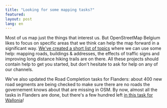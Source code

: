 ```yaml
---
title: "Looking for some mapping tasks?"
featured:
layout: post
lang: en
---
```


Most of us map just the things that interest us. But OpenStreetMap Belgium likes to focus on specific areas that we think can help the map forward in a significant way. [We've created a short list of topics](https://wiki.openstreetmap.org/wiki/WikiProject_Belgium/top_mapping_tasks) where we can use some help: mapping roads, buildings & addresses, the effects of traffic signs and improving long distance hiking trails are on there. All these projects should contain help to get you started, but don't hesitate to ask for help on any of our channels.

We've also updated the Road Completion tasks for Flanders: about 400 new road segments are being checked to make sure there are no roads the governement knows about that are missing in OSM. By now, almost all the tasks in Flanders are done, but there's a few hundred left [in this task for Wallonia](https://maproulette.org/browse/challenges/14681)!